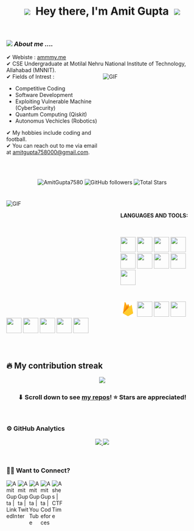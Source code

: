 <!-- Header -->

<h1 align="center">
  <a target="_blank">
    <img src="https://media.giphy.com/media/LQo5HzZnmZQ74Uc8tI/giphy.gif" width="30px" style="max-width:100%;">
  </a>
  <b>&nbsp;Hey there, I'm Amit Gupta&nbsp;</b>
  <a target="_blank">
    <img src="https://media.giphy.com/media/hvRJCLFzcasrR4ia7z/giphy.gif" width="30px" />
  </a>
</h1>

<!-- About Me -->

<br/>

### <img src="https://media.giphy.com/media/iY8CRBdQXODJSCERIr/giphy.gif" width="30px">&nbsp;***About me ....***
✔ Webiste : <a href="http://ammmy.me">ammmy.me</a><br>
✔ CSE Undergraduate at Motilal Nehru National Institute of Technology, Allahabad (MNNIT).<br>
<a target="_blank">
  <img align="right" height="250" width="250" alt="GIF" src="https://media.giphy.com/media/TEnXkcsHrP4YedChhA/giphy.gif">
</a>
✔ Fields of Intrest :
- Competitive Coding<br>
- Software Development<br>
- Exploiting Vulnerable Machine (CyberSecurity)<br>
- Quantum Computing (Qiskit) <br>
- Autonomus Vechicles (Robotics)<br>

✔ My hobbies include coding and football.<br>
✔ You can reach out to me via email at amitgupta758000@gmail.com.<br>

<br/>
<br/>

<p align="center">  
  <img src="https://komarev.com/ghpvc/?username=AmitGupta7580&color=blue" alt="AmitGupta7580" />
  <img alt="GitHub followers" src="https://img.shields.io/github/followers/AmitGupta7580?label=Followers&style=social">
  <img src="https://img.shields.io/github/stars/AmitGupta7580?label=Stars" alt="Total Stars">
</p>

#

<!-- Languages and Tools -->

<a target="_blank"><img align="left" height="300" width="300" alt="GIF" src="https://github.com/JayantGoel001/JayantGoel001/blob/master/GIF/github.gif"></a>
<br/>


**LANGUAGES AND TOOLS:**  

<br/>
<br/>
<code><img height="40" width="40" src="https://img.icons8.com/color/48/000000/c.png"></code>
<code><img height="40" width="40" src="https://img.icons8.com/color/48/000000/c-plus-plus-logo.png"></code>
<code><img height="40" width="40" src="https://img.icons8.com/color/48/000000/java-coffee-cup-logo--v2.png"></code>
<code><img height="40" width="40" src="https://img.icons8.com/color/48/000000/python--v2.png"></code>
<code><img height="40" width="40" src="https://img.icons8.com/color/48/000000/html-5.png"></code>
<code><img height="40" width="40" src="https://img.icons8.com/color/48/000000/css3.png"></code>
<code><img height="40" width="40" src="https://img.icons8.com/color/48/000000/javascript--v2.png"></code>
<code><img height="40" width="40" src="https://cdn.worldvectorlogo.com/logos/nodejs-icon.svg"></code>
<code><img height="40" width="40" src="https://cdn.iconscout.com/icon/free/png-512/mongodb-3-1175138.png"></code>

#
<code><img height="40" width="40" src="https://raw.githubusercontent.com/github/explore/80688e429a7d4ef2fca1e82350fe8e3517d3494d/topics/firebase/firebase.png"></code>
<code><img height="40" width="40" src="https://img.icons8.com/fluency/48/000000/mysql-logo.png"></code>
<code><img height="40" width="40" src="https://img.icons8.com/fluency/48/000000/flutter.png"></code>
<code><img height="40" width="40" src="https://img.icons8.com/color/48/000000/dart.png"></code>
<code><img height="40" width="40" src="https://upload.wikimedia.org/wikipedia/commons/thumb/3/3f/Git_icon.svg/1024px-Git_icon.svg.png"></code>
<code><img height="40" width="40" src="https://pbs.twimg.com/profile_images/580131056629735424/2ENTk2K2.png"></code>
<code><img height="40" width="40" src="https://upload.wikimedia.org/wikipedia/commons/a/ab/Linux_Logo_in_Linux_Libertine_Font.svg"></code>
<code><img height="40" width="40" src="https://cdn.freelogovectors.net/wp-content/uploads/2019/02/Ros_logo.png"></code>
<code><img height="40" width="40" src="https://px4.io/wp-content/uploads/2020/03/PX4_logo_black_large_resized_compressed-compressor.png"></code>

<br/>

#

<!-- My contribution streak -->

## 🔥 My contribution streak

<p align="center">
  <a href="https://github.com/AmitGupta7580/github-readme-streak-stats">
    <img src="https://github-readme-streak-stats.herokuapp.com/?user=AmitGupta7580#version3"/>
  </a>
</p>

<h3 align="center">⬇ Scroll down to see <a href="https://github.com/AmitGupta7580?tab=repositories">my repos</a>! ⭐ Stars are appreciated!</h3>

<br/>

<!-- GitHub Analytics -->

### ⚙️ GitHub Analytics
<p align="center">
<a href="https://github.com/AmitGupta7580">
  <img height="180em" src="https://github-readme-stats-eight-theta.vercel.app/api?username=AmitGupta7580&show_icons=true&theme=algolia&include_all_commits=true&count_private=true"/>
  <img height="180em" src="https://github-readme-stats-eight-theta.vercel.app/api/top-langs/?username=AmitGupta7580&layout=compact&langs_count=8&theme=algolia"/>
</a>
</p>

<br/>

<!-- Want to Connect? -->

### 🤝🏻 Want to Connect?
<a href="https://www.linkedin.com/in/amit-gupta-7580/">
  <img align="left" alt="Amit Gupta | LinkedIn" width="30px" src="https://raw.githubusercontent.com/peterthehan/peterthehan/master/assets/linkedin.svg" />
</a>
<a href="https://twitter.com/AmitGup98036159">
  <img align="left" alt="Amit Gupta | Twitter" width="30px" src="https://raw.githubusercontent.com/peterthehan/peterthehan/master/assets/twitter.svg" />
</a>
<a href="https://www.youtube.com/channel/UC7WE1ZcP5e9t7WTo3Fg8o7g">
  <img align="left" alt="Amit Gupta | You Tube" width="30px" src="https://raw.githubusercontent.com/peterthehan/peterthehan/main/assets/youtube.svg" />
</a>
<a href="https://codeforces.com/profile/ammmy758000">
  <img align="left" alt="Amit Gupta | Codeforces" width="30px" src="https://camo.githubusercontent.com/f98022613c53f3af924d19b203a429fac6de0f6fc0e6a465e638f89cb83a8e9c/68747470733a2f2f312e62702e626c6f6773706f742e636f6d2f2d54567951646c69726b496f2f576e6468456677725369492f41414141414141414250592f56586273687a6654746c5539694b782d756257724268567a334766724457743667435063424741595943772f73313630302f636f6465666f7263652e706e67" />
</a>
<a href="https://ctftime.org/team/155001">
  <img align="left" alt="Ashes | CTF Time" width="30px" src="https://pbs.twimg.com/profile_images/2189766987/ctftime-logo-avatar_400x400.png" />
</a>
